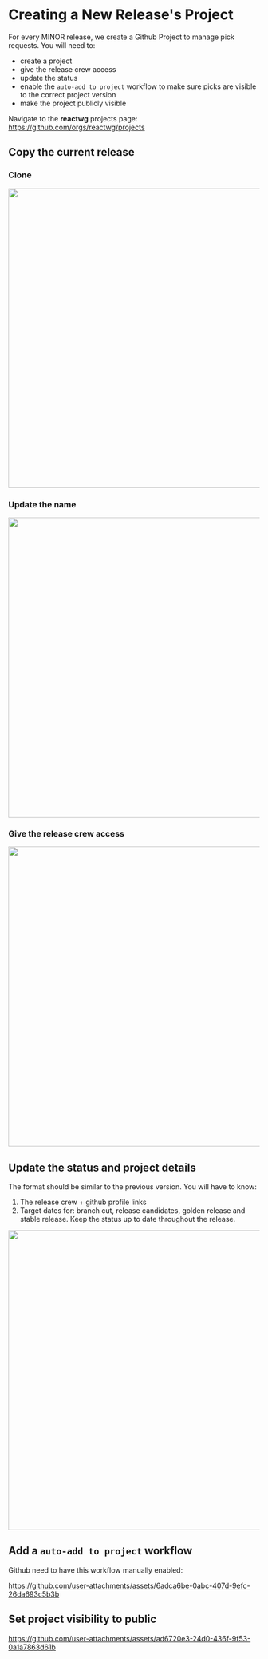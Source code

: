 # Creating a New Release's Project

For every MINOR release, we create a Github Project to manage pick requests.  You will need to:
- create a project
- give the release crew access
- update the status
- enable the `auto-add to project` workflow to make sure picks are visible to the correct project version
- make the project publicly visible

Navigate to the **reactwg** projects page: https://github.com/orgs/reactwg/projects

## Copy the current release

### Clone
<img src="https://github.com/user-attachments/assets/6f06d1ad-4e32-4367-96c1-eab78c955f16" width="600px" />

### Update the name 
<img src="https://github.com/user-attachments/assets/453f81d4-8313-4dea-80b9-e56454ad551c" width="600px" />

### Give the release crew access
<img src="https://github.com/user-attachments/assets/e6bfaef6-d77c-4a54-880f-33fb5a7bb739" width="600px" />

## Update the status and project details
The format should be similar to the previous version.  You will have to know:
1. The release crew + github profile links
2. Target dates for: branch cut, release candidates, golden release and stable release.  Keep the status up to date throughout the release.

<img src="https://github.com/user-attachments/assets/8809efb1-52c8-4f35-9b70-e09062d3ba76" width="600px" />

## Add a `auto-add to project` workflow
Github need to have this workflow manually enabled:

https://github.com/user-attachments/assets/6adca6be-0abc-407d-9efc-26da693c5b3b

## Set project visibility to **public**
https://github.com/user-attachments/assets/ad6720e3-24d0-436f-9f53-0a1a7863d61b

